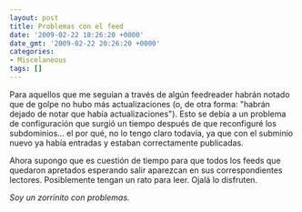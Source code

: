 ```yaml
---
layout: post
title: Problemas con el feed
date: '2009-02-22 18:26:20 +0000'
date_gmt: '2009-02-22 20:26:20 +0000'
categories:
- Miscelaneous
tags: []
---
```


Para aquellos que me seguían a través de algún feedreader habrán notado que de golpe no hubo más actualizaciones (o, de otra forma: "habrán dejado de notar que había actualizaciones"). Esto se debía a un problema de configuración que surgió un tiempo después de que reconfiguré los subdominios... el por qué, no lo tengo claro todavía, ya que con el subminio nuevo ya había entradas y estaban correctamente publicadas.

Ahora supongo que es cuestión de tiempo para que todos los feeds que quedaron apretados esperando salir aparezcan en sus correspondientes lectores. Posiblemente tengan un rato para leer. Ojalá lo disfruten.

_Soy un zorrinito con problemas._
